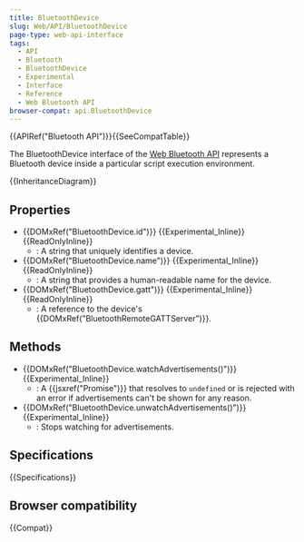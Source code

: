 ```yaml
---
title: BluetoothDevice
slug: Web/API/BluetoothDevice
page-type: web-api-interface
tags:
  - API
  - Bluetooth
  - BluetoothDevice
  - Experimental
  - Interface
  - Reference
  - Web Bluetooth API
browser-compat: api.BluetoothDevice
---
```

{{APIRef("Bluetooth API")}}{{SeeCompatTable}}

The BluetoothDevice interface of the [Web Bluetooth API](/en-US/docs/Web/API/Web_Bluetooth_API) represents a Bluetooth device inside a particular script execution
environment.

{{InheritanceDiagram}}

## Properties

- {{DOMxRef("BluetoothDevice.id")}} {{Experimental_Inline}} {{ReadOnlyInline}}
  - : A string that uniquely identifies a device.
- {{DOMxRef("BluetoothDevice.name")}} {{Experimental_Inline}} {{ReadOnlyInline}}
  - : A string that provides a human-readable name for the device.
- {{DOMxRef("BluetoothDevice.gatt")}} {{Experimental_Inline}} {{ReadOnlyInline}}
  - : A reference to the device's {{DOMxRef("BluetoothRemoteGATTServer")}}.

## Methods

- {{DOMxRef("BluetoothDevice.watchAdvertisements()")}} {{Experimental_Inline}}
  - : A {{jsxref("Promise")}} that resolves to `undefined` or is rejected with
    an error if advertisements can't be shown for any reason.
- {{DOMxRef("BluetoothDevice.unwatchAdvertisements()")}} {{Experimental_Inline}}
  - : Stops watching for advertisements.

## Specifications

{{Specifications}}

## Browser compatibility

{{Compat}}
